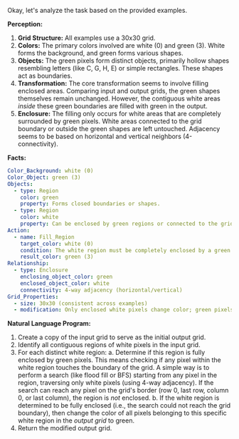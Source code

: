 Okay, let's analyze the task based on the provided examples.

**Perception:**

1.  **Grid Structure:** All examples use a 30x30 grid.
2.  **Colors:** The primary colors involved are white (0) and green (3). White forms the background, and green forms various shapes.
3.  **Objects:** The green pixels form distinct objects, primarily hollow shapes resembling letters (like C, G, H, E) or simple rectangles. These shapes act as boundaries.
4.  **Transformation:** The core transformation seems to involve filling enclosed areas. Comparing input and output grids, the green shapes themselves remain unchanged. However, the contiguous white areas *inside* these green boundaries are filled with green in the output.
5.  **Enclosure:** The filling only occurs for white areas that are completely surrounded by green pixels. White areas connected to the grid boundary or outside the green shapes are left untouched. Adjacency seems to be based on horizontal and vertical neighbors (4-connectivity).

**Facts:**


```yaml
Color_Background: white (0)
Color_Object: green (3)
Objects:
  - type: Region
    color: green
    property: Forms closed boundaries or shapes.
  - type: Region
    color: white
    property: Can be enclosed by green regions or connected to the grid boundary.
Action:
  - name: Fill_Region
    target_color: white (0)
    condition: The white region must be completely enclosed by a green region (no path of white pixels to the grid boundary using 4-way adjacency).
    result_color: green (3)
Relationship:
  - type: Enclosure
    enclosing_object_color: green
    enclosed_object_color: white
    connectivity: 4-way adjacency (horizontal/vertical)
Grid_Properties:
  - size: 30x30 (consistent across examples)
  - modification: Only enclosed white pixels change color; green pixels remain unchanged.
```


**Natural Language Program:**

1.  Create a copy of the input grid to serve as the initial output grid.
2.  Identify all contiguous regions of white pixels in the input grid.
3.  For each distinct white region:
    a.  Determine if this region is fully enclosed by green pixels. This means checking if any pixel within the white region touches the boundary of the grid. A simple way is to perform a search (like flood fill or BFS) starting from any pixel in the region, traversing only white pixels (using 4-way adjacency). If the search can reach any pixel on the grid's border (row 0, last row, column 0, or last column), the region is *not* enclosed.
    b.  If the white region is determined to be fully enclosed (i.e., the search could not reach the grid boundary), then change the color of all pixels belonging to this specific white region in the *output grid* to green.
4.  Return the modified output grid.